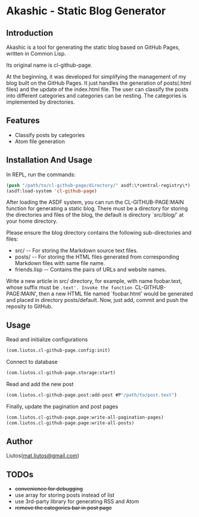 # Akashic - Static Blog Generator

## Introduction

Akashic is a tool for generating the static blog based on GitHub Pages, written in Common Lisp.

Its original name is cl-github-page.

At the beginning, it was developed for simplifying the management of my blog built on the GitHub Pages. It just handles the generation of posts(.html files) and the update of the index.html file. The user can classify the posts into different categories and categories can be nesting. The categories is implemented by directories.

## Features

* Classify posts by categories
* Atom file generation

## Installation And Usage

In REPL, run the commands:

```lisp
(push "/path/to/cl-github-page/directory/" asdf:\*central-registry\*)
(asdf:load-system 'cl-github-page)
```

After loading the ASDF system, you can run the CL-GITHUB-PAGE:MAIN function for generating a static blog. There must be a directory for storing the directories and files of the blog, the default is directory `src/blog/' at your home directory.

Please ensure the blog directory contains the following sub-directories and files:

* src/ -- For storing the Markdown source text files.
* posts/ -- For storing the HTML files generated from corresponding Markdown files with same file name.
* friends.lisp -- Contains the pairs of URLs and website names.

Write a new article in src/ directory, for example, with name foobar.text, whose suffix must be `.text'. Invoke the function `CL-GITHUB-PAGE:MAIN', then a new HTML file named `foobar.html' would be generated and placed in directory posts/default. Now, just add, commit and push the reposity to GitHub.

## Usage

Read and initialize configurations

```lisp
(com.liutos.cl-github-page.config:init)
```

Connect to database

```lisp
(com.liutos.cl-github-page.storage:start)
```

Read and add the new post

```lisp
(com.liutos.cl-github-page.post:add-post #P"/path/to/post.text")
```

Finally, update the pagination and post pages

```lisp
(com.liutos.cl-github-page.page:write-all-pagination-pages)
(com.liutos.cl-github-page.page:write-all-posts)
```

## Author

Liutos(<mat.liutos@gmail.com>)

## TODOs

* <del>convenience for debugging</del>
* use array for storing posts instead of list
* use 3rd-party library for generating RSS and Atom
* <del>remove the categories bar in post page</del>
